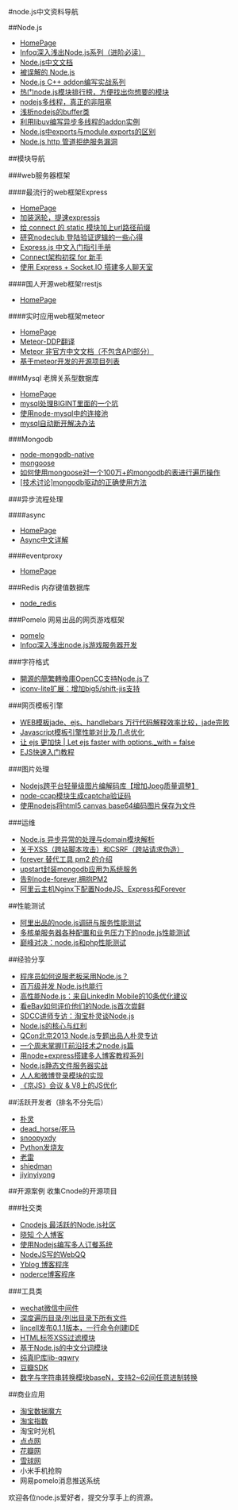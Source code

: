 #node.js中文资料导航

##Node.js 
+ [HomePage](http://www.nodejs.org/)
+ [Infoq深入浅出Node.js系列（进阶必读）](http://www.infoq.com/cn/articles/what-is-nodejs)
+ [Node.js中文文档](http://docs.cnodejs.net/cman/)
+ [被误解的 Node.js](http://www.ibm.com/developerworks/cn/web/1201_wangqf_nodejs/)
+ [Node.js C++ addon编写实战系列](http://deadhorse.me/nodejs/2012/10/08/c_addon_in_nodejs_node_gyp.html)
+ [热门node.js模块排行榜，方便找出你想要的模块](https://nodejsmodules.org/)
+ [nodejs多线程，真正的非阻塞](http://cnodejs.org/topic/518b679763e9f8a5424406e9)
+ [浅析nodejs的buffer类](http://cnodejs.org/topic/5189ff4f63e9f8a54207f60c)
+ [利用libuv编写异步多线程的addon实例](http://cnodejs.org/topic/519ceb5263e9f8a542c19764)
+ [Node.js中exports与module.exports的区别](http://weizhifeng.net/node-js-exports-vs-module-exports.html)
+ [Node.js http 管道拒绝服务漏洞](http://cnodejs.org/topic/5293550ca6957a08096508fb)

##模块导航

###web服务器框架

####最流行的web框架Express
+ [HomePage](http://expressjs.com/)
+ [加装涡轮，提速expressjs](http://cnodejs.org/topic/51c3ef9f73c638f37058e6bc)
+ [给 connect 的 static 模块加上url路径前缀](http://cnodejs.org/topic/4fce14e0e5e72c25180b51d1)
+ [研究nodeclub 登陆验证逻辑的一些心得](http://cnodejs.org/topic/515535485dff253b374288da)
+ [Express.js 中文入门指引手册](http://www.csser.com/board/4f77e6f996ca600f78000936)
+ [Connect架构初探 for 新手](http://cnodejs.org/topic/51a2f562776b2e7f035f2850)
+ [使用 Express + Socket.IO 搭建多人聊天室](http://cnodejs.org/topic/51d51cd8d44cbfa3047926ba)

####国人开源web框架rrestjs
+ [HomePage](http://rrest.cnodejs.net/)

####实时应用web框架meteor
+ [HomePage](http://meteor.com/)
+ [Meteor-DDP翻译](http://cnodejs.org/topic/51b030d9555d34c678e5fb2e)
+ [Meteor 非官方中文文档（不包含API部分）](http://cnodejs.org/topic/519b655a63e9f8a5429cb70e)
+ [基于meteor开发的开源项目列表](http://cnodejs.org/topic/50d0466b637ffa4155aed34f)

###Mysql 老牌关系型数据库

+ [HomePage](https://github.com/felixge/node-mysql)
+ [mysql处理BIGINT里面的一个坑](http://cnodejs.org/topic/51a8c64d555d34c67835037d)
+ [使用node-mysql中的连接池](http://cnodejs.org/topic/51676ac26d38277306fe7c85)
+ [mysql自动断开解决办法](http://cnodejs.org/topic/516b77e86d382773064266df)

###Mongodb 

+ [node-mongodb-native](https://github.com/mongodb/node-mongodb-native)
+ [mongoose](https://github.com/LearnBoost/mongoose)
+ [如何使用mongoose对一个100万+的mongodb的表进行遍历操作](http://cnodejs.org/topic/51508570604b3d512113f1b3)
+ [[技术讨论]mongodb驱动的正确使用方法](http://cnodejs.org/topic/5190d61263e9f8a542acd83b)

###异步流程处理

####async
+ [HomePage](https://github.com/caolan/async)
+ [Async中文详解](http://freewind.me/blog/20120518/932.html)

####eventproxy
+ [HomePage](https://github.com/JacksonTian/eventproxy)

###Redis 内存键值数据库

+ [node_redis](https://github.com/mranney/node_redis)

###Pomelo 网易出品的网页游戏框架

+ [pomelo](https://github.com/NetEase/pomelo)
+ [Infoq深入浅出node.js游戏服务器开发](http://www.infoq.com/cn/articles/game-server-development-1)

###字符格式
+ [開源的簡繁轉換庫OpenCC支持Node.js了](http://cnodejs.org/topic/516a96d16d38277306349507)
+ [iconv-lite扩展：增加big5/shift-jis支持](http://cnodejs.org/topic/51923a2f63e9f8a542c71123)

###网页模板引擎
+ [WEB模板jade、ejs、handlebars 万行代码解释效率比较，jade完败](http://cnodejs.org/topic/50e70edfa7e6c6171a1d70fa)
+ [Javascript模板引擎性能对比及几点优化](http://cnodejs.org/topic/4f16442ccae1f4aa27001109)
+ [让 ejs 更加快 | Let ejs faster with options._with = false](http://cnodejs.org/topic/51c2c2e373c638f3703f4929)
+ [EJS快速入门教程](http://www.csser.com/board/4fddc4f0b28ed7d857001674)


###图片处理
+ [Nodejs跨平台轻量级图片编解码库【增加Jpeg质量调整】](http://cnodejs.org/topic/512b9fecdf9e9fcc580eb248)
+ [node-ccap模块生成captcha验证码](http://cnodejs.org/topic/50f90d8edf9e9fcc58a5ee0b)
+ [使用nodejs将html5 canvas base64编码图片保存为文件](http://cnodejs.org/topic/4f939c84407edba2143c12f7)

###运维
+ [Node.js 异步异常的处理与domain模块解析](http://deadhorse.me/nodejs/2013/04/13/exception_and_domain.html)
+ [关于XSS（跨站脚本攻击）和CSRF（跨站请求伪造）](http://cnodejs.org/topic/50463565329c5139760c34a1)
+ [forever 替代工具 pm2 的介绍](http://cnodejs.org/topic/51cc49e973c638f37042f7b4)
+ [upstart封装mongodb应用为系统服务](http://cnodejs.org/topic/51c562d673c638f3707bb8cc)
+ [告别node-forever,拥抱PM2](http://se77en.cc/2013/06/27/goodbye-node-forever-hello-pm2-translation/)
+ [阿里云主机Nginx下配置NodeJS、Express和Forever](http://cnodejs.org/topic/5059ce39fd37ea6b2f07e1a3)

##性能测试

+ [阿里出品的node.js调研与服务性能测试](http://www.tbdata.org/archives/1285)
+ [多核单服务器各种配置和业务压力下的node.js性能测试](http://snoopyxdy.blog.163.com/blog/static/6011744020117315192204/)
+ [巅峰对决：node.js和php性能测试](http://snoopyxdy.blog.163.com/blog/static/60117440201183101319257/)

##经验分享

+ [程序员如何说服老板采用Node.js？](http://www.csdn.net/article/2012-05-03/2805296)
+ [百万级并发 Node.js也能行](http://www.csdn.net/article/2012-08-21/2808861)
+ [高性能Node.js：来自LinkedIn Mobile的10条优化建议](http://www.rockdai.com/?p=596)
+ [看eBay如何评价他们的Node.js首次尝鲜](http://www.csdn.net/article/2013-05-20/2815364-how-ebays-first-node-js-application-were-built)
+ [SDCC讲师专访：淘宝朴灵谈Node.js](http://www.csdn.net/article/2012-07-30/2807863)
+ [Node.js的核心与红利](http://www.programmer.com.cn/13844/)
+ [QCon北京2013 Node.js专题出品人朴灵专访](http://www.linuxeden.com/html/news/20130109/134241.html)
+ [一个周末掌握IT前沿技术之node.js篇](http://ittechnical.sinaapp.com/category/node-js/)
+ [用node+express搭建多人博客教程系列](http://cnodejs.org/topic/515b009a6d38277306192e4e)
+ [Node.js静态文件服务器实战](http://www.infoq.com/cn/news/2011/11/tyq-nodejs-static-file-server)
+ [人人和微博登录模块的实现](http://cnodejs.org/topic/51ce18bb73c638f3706ca7bb#51ce818c73c638f3707422e6)
+ [《京JS》会议 & V8上的JS优化](http://blog.sina.com.cn/s/blog_6801fe420101qaz2.html)



##活跃开发者（排名不分先后）

+ [朴灵](https://github.com/JacksonTian)
+ [dead_horse/死马](http://deadhorse.me/)
+ [snoopyxdy](http://snoopyxdy.blog.163.com/)
+ [Python发烧友](http://fengmk2.github.io/)
+ [老雷](http://ucdok.com/)
+ [shiedman](http://cnodejs.org/user/shiedman)
+ [jiyinyiyong](http://jiyinyiyong.github.io/blog/)


##开源案例 收集Cnode的开源项目

###社交类

+ [Cnodejs 最活跃的Node.js社区](https://github.com/cnodejs/nodeclub/)
+ [晓知 个人博客](http://cnodejs.org/topic/50f8bbfedf9e9fcc58a015ab)
+ [使用Nodejs编写多人订餐系统](https://github.com/willerce/canku)
+ [NodeJS写的WebQQ](http://cnodejs.org/topic/517b4be16d38277306984a81)
+ [Yblog 博客程序](http://cnodejs.org/topic/51be6c2960af11cd33604776)
+ [noderce博客程序](http://cnodejs.org/topic/5023eeb9f767cc9a51032f68)


###工具类

+ [wechat微信中间件](https://github.com/node-webot/wechat)
+ [深度遍历目录/列出目录下所有文件](http://cnodejs.org/topic/51cb771973c638f3701acecd)
+ [lincell发布0.1.1版本，一行命令创建IDE](https://github.com/sumory/lincell)
+ [HTML标签XSS过滤模块](http://cnodejs.org/topic/5058962f8ea56b5e7806b2a3)
+ [基于Node.js的中文分词模块](https://github.com/leizongmin/node-segment)
+ [纯真IP库lib-qqwry](http://cnodejs.org/topic/51c044ee57628b975f088c7a)
+ [豆瓣SDK](http://cnodejs.org/topic/51ae41d7555d34c678ab4cce)
+ [数字与字符串转换模块baseN，支持2~62间任意进制转换](http://cnodejs.org/topic/51e7b69af4963ade0e2332a5)

##商业应用

+ [淘宝数据魔方](http://mofang.taobao.com/)
+ [淘宝指数](http://shu.taobao.com/)
+ 淘宝时光机
+ [点点网](http://www.diandian.com/)
+ [花瓣网](http://huaban.com/)
+ [雪球网](http://xueqiu.com/)
+ 小米手机抢购
+ 网易pomelo消息推送系统


欢迎各位node.js爱好者，提交分享手上的资源。
